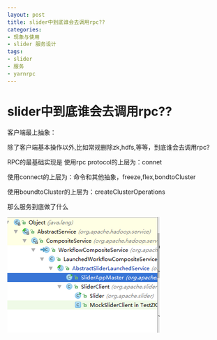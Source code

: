 ```yaml
---
layout: post
title: slider中到底谁会去调用rpc??
categories:
- 现象与使用
- slider 服务设计
tags:
- slider
- 服务
- yarnrpc
---
```


slider中到底谁会去调用rpc??
=========

客户端最上抽象：


除了客户端基本操作以外,比如常规删除zk,hdfs,等等，到底谁会去调用rpc?


RPC的最基础实现是
使用rpc protocol的上层为：connet

使用connect的上层为：命令和其他抽象，freeze,flex,bondtoCluster

使用boundtoCluster的上层为：createClusterOperations

那么服务到底做了什么

![slideryarnrpc](/images/Image.png "slideryarnrpc客户端操作")